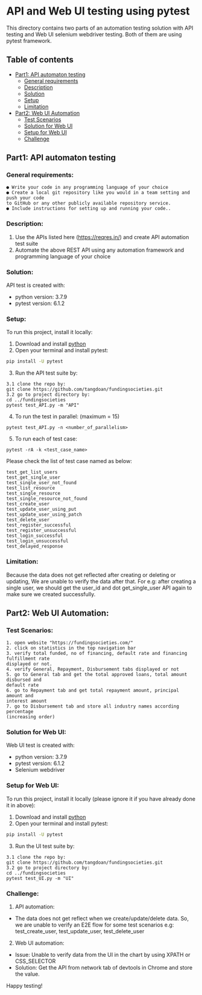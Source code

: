
# API and Web UI testing using pytest #
This directory contains two parts of an automation testing solution with API testing and Web UI selenium webdriver testing. Both of them are using pytest framework.
## Table of contents
* [Part1: API automaton testing](#part1:-api-automation-testing)
    * [General requirements](#general-requirements)
    * [Description](#description)
    * [Solution](#solution)
    * [Setup](#setup)
    * [Limitation](#limitation)
* [Part2: Web UI Automation](#part2-web-ui-automation)
    * [Test Scenarios](#test-scenarios)
    * [Solution for Web UI](#solution-for-web-ui)
    * [Setup for Web UI](#setup-for-web-ui)
    * [Challenge](#challenge)
## Part1: API automaton testing
### General requirements:
    ● Write your code in any programming language of your choice
    ● Create a local git repository like you would in a team setting and push your code
    to GitHub or any other publicly available repository service.
    ● Include instructions for setting up and running your code..
### Description:
1. Use the APIs listed here (https://reqres.in/) and create API automation test suite
2. Automate the above REST API using any automation framework and programming
   language of your choice
### Solution:
API test is created with:
* python version: 3.7.9
* pytest version: 6.1.2
### Setup:
To run this project, install it locally:
1. Download and install [python](#https://www.python.org/downloads/)
2. Open your terminal and install pytest:
```bash
pip install -U pytest
```
3. Run the API test suite by:
```
3.1 clone the repo by: 
git clone https://github.com/tangdoan/fundingsocieties.git
3.2 go to project directory by:
cd ../fundingsocieties
pytest test_API.py -m "API"
```
4. To run the test in parallel: (maximum = 15)
```
pytest test_API.py -n <number_of_parallelism>
```
5. To run each of test case:
```
pytest -rA -k <test_case_name>
```
Please check the list of test case named as below:
```
test_get_list_users
test_get_single_user
test_single_user_not_found
test_list_resource
test_single_resource
test_single_resource_not_found
test_create_user
test_update_user_using_put
test_update_user_using_patch
test_delete_user
test_register_successful
test_register_unsuccessful
test_login_successful
test_login_unsuccessful
test_delayed_response
```
### Limitation:
Because the data does not get reflected after creating or deleting or updating,
We are unable to verify the data after that.
For e.g: after creating a single user, we should get the user_id and dot get_single_user API again to make sure we created successfully.

## Part2: Web UI Automation:
### Test Scenarios:
```
1. open website "https://fundingsocieties.com/"
2. click on statistics in the top navigation bar
3. verify total funded, no of financing, default rate and financing fulfillment rate
displayed or not.
4. verify General, Repayment, Disbursement tabs displayed or not
5. go to General tab and get the total approved loans, total amount disbursed and
default rate
6. go to Repayment tab and get total repayment amount, principal amount and
interest amount
7. go to Disbursement tab and store all industry names according percentage
(increasing order)
```
### Solution for Web UI:
Web UI test is created with:
* python version: 3.7.9
* pytest version: 6.1.2
* Selenium webdriver
### Setup for Web UI:
To run this project, install it locally (please ignore it if you have already done it in above):
1. Download and install [python](#https://www.python.org/downloads/)
2. Open your terminal and install pytest:
```bash
pip install -U pytest
```
3. Run the UI test suite by:
```
3.1 clone the repo by: 
git clone https://github.com/tangdoan/fundingsocieties.git
3.2 go to project directory by:
cd ../fundingsocieties
pytest test_UI.py -m "UI"
```

### Challenge:
1. API automation:
- The data does not get reflect when we create/update/delete data. So, we are unable to verify an E2E flow for some test scenarios
e.g: test_create_user, test_update_user, test_delete_user
2. Web UI automation:
- Issue: Unable to verify data from the UI in the chart by using XPATH or CSS_SELECTOR
- Solution: Get the API from network tab of devtools in Chrome and store the value. 

Happy testing!
